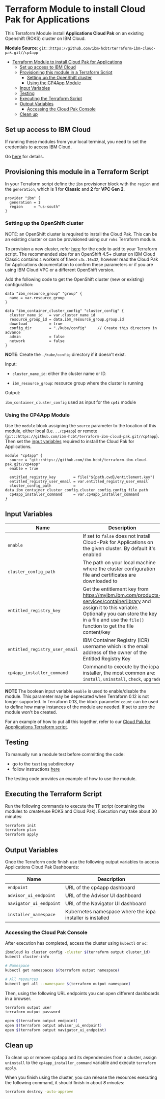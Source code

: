 # Terraform Module to install Cloud Pak for Applications

This Terraform Module install **Applications Cloud Pak** on an existing Openshift (ROKS) cluster on IBM Cloud.

**Module Source**: `git::https://github.com/ibm-hcbt/terraform-ibm-cloud-pak.git//cp4app`

- [Terraform Module to install Cloud Pak for Applications](#terraform-module-to-install-cloud-pak-for-applications)
  - [Set up access to IBM Cloud](#set-up-access-to-ibm-cloud)
  - [Provisioning this module in a Terraform Script](#provisioning-this-module-in-a-terraform-script)
    - [Setting up the OpenShift cluster](#setting-up-the-openshift-cluster)
    - [Using the CP4App Module](#using-the-cp4app-module)
  - [Input Variables](#input-variables)
  - [Testing](#testing)
  - [Executing the Terraform Script](#executing-the-terraform-script)
  - [Output Variables](#output-variables)
    - [Accessing the Cloud Pak Console](#accessing-the-cloud-pak-console)
  - [Clean up](#clean-up)

## Set up access to IBM Cloud

If running these modules from your local terminal, you need to set the credentials to access IBM Cloud.

Go [here](../CREDENTIALS.md) for details.

## Provisioning this module in a Terraform Script

In your Terraform script define the `ibm` provisioner block with the `region` and the `generation`, which is **1** for **Classic** and **2** for **VPC Gen 2**.

```hcl
provider "ibm" {
  generation = 1
  region     = "us-south"
}
```

### Setting up the OpenShift cluster

NOTE: an OpenShift cluster is required to install the Cloud Pak. This can be an existing cluster or can be provisioned using our `roks` Terraform module.

To provision a new cluster, refer [here](https://github.com/ibm-hcbt/terraform-ibm-cloud-pak/tree/main/roks) for the code to add to your Terraform script. The recommended size for an OpenShift 4.5+ cluster on IBM Cloud Classic contains `4` workers of flavor `c3c.16x32`, however read the Cloud Pak for Applications documentation to confirm these parameters or if you are using IBM Cloud VPC or a different OpenShift version.

Add the following code to get the OpenShift cluster (new or existing) configuration:

```hcl
data "ibm_resource_group" "group" {
  name = var.resource_group
}

data "ibm_container_cluster_config" "cluster_config" {
  cluster_name_id   = var.cluster_name_id
  resource_group_id = data.ibm_resource_group.group.id
  download          = true
  config_dir        = "./kube/config"     // Create this directory in advance
  admin             = false
  network           = false
}
```

**NOTE**: Create the `./kube/config` directory if it doesn't exist.

Input:

- `cluster_name_id`: either the cluster name or ID.

- `ibm_resource_group`:  resource group where the cluster is running

Output:

`ibm_container_cluster_config` used as input for the `cp4i` module

### Using the CP4App Module

Use the `module` block assigning the `source` parameter to the location of this module, either local (i.e. `../cp4app`) or remote (`git::https://github.com/ibm-hcbt/terraform-ibm-cloud-pak.git//cp4app`). Then set the [input variables](#input-variables) required to install the Cloud Pak for Applications.

```hcl
module "cp4app" {
  source = "git::https://github.com/ibm-hcbt/terraform-ibm-cloud-pak.git//cp4app"
  enable = true

  entitled_registry_key        = file("${path.cwd}/entitlement.key")
  entitled_registry_user_email = var.entitled_registry_user_email
  cluster_config_path          = data.ibm_container_cluster_config.cluster_config.config_file_path
  cp4app_installer_command     = var.cp4app_installer_command
}
```

## Input Variables

| Name                           | Description                                                  | Default   | Required |
| ------------------------------ | ------------------------------------------------------------ | --------- | -------- |
| `enable`                       | If set to `false` does not install Cloud-Pak for Applications on the given cluster. By default it's enabled | `true`    | No       |
| `cluster_config_path`          | The path on your local machine where the cluster configuration file and certificates are downloaded to |           | Yes      |
| `entitled_registry_key`        | Get the entitlement key from https://myibm.ibm.com/products-services/containerlibrary and assign it to this variable. Optionally you can store the key in a file and use the `file()` function to get the file content/key |           | Yes      |
| `entitled_registry_user_email` | IBM Container Registry (ICR) username which is the email address of the owner of the Entitled Registry Key |           | Yes      |
| `cp4app_installer_command`     | Command to execute by the icpa installer, the most common are: `install`, `uninstall`, `check`, `upgrade` | `install` | No       |

**NOTE** The boolean input variable `enable` is used to enable/disable the module. This parameter may be deprecated when Terraform 0.12 is not longer supported. In Terraform 0.13, the block parameter `count` can be used to define how many instances of the module are needed. If set to zero the module won't be created.

For an example of how to put all this together, refer to our [Cloud Pak for Appplications Terraform script](https://github.com/ibm-hcbt/cloud-pak-sandboxes/tree/master/terraform/cp4app).

## Testing

To manually run a module test before committing the code:

- go to the `testing` subdirectory
- follow instructions [here](testing/README.md)

The testing code provides an example of how to use the module.

## Executing the Terraform Script

Run the following commands to execute the TF script (containing the modules to create/use ROKS and Cloud Pak). Execution may take about 30 minutes:

```bash
terraform init
terraform plan
terraform apply 
```

## Output Variables

Once the Terraform code finish use the following output variables to access Applications Cloud Pak Dashboards:

| Name                    | Description                                                |
| ----------------------- | ---------------------------------------------------------- |
| `endpoint`              | URL of the cp4app dashboard                                |
| `advisor_ui_endpoint`   | URL of the Advisor UI dashboard                            |
| `navigator_ui_endpoint` | URL of the Navigator UI dashboard                          |
| `installer_namespace`   | Kubernetes namespace where the icpa installer is installed |

### Accessing the Cloud Pak Console

After execution has completed, access the cluster using `kubectl` or `oc`:

```bash
ibmcloud ks cluster config -cluster $(terraform output cluster_id)
kubectl cluster-info

# Namespace
kubectl get namespaces $(terraform output namespace)

# All resources
kubectl get all --namespace $(terraform output namespace)
```

Then, using the following URL endpoints you can open different dashboards in a browser.

```bash
terraform output user
terraform output password

open $(terraform output endpoint)
open $(terraform output advisor_ui_endpoint)
open $(terraform output navigator_ui_endpoint)
```

## Clean up

To clean up or remove cp4app and its dependencies from a cluster, assign `uninstall` to the `cp4app_installer_command` variable and execute `terraform apply`.

When you finish using the cluster, you can release the resources executing the following command, it should finish in about _8 minutes_:

```bash
terraform destroy -auto-approve
```